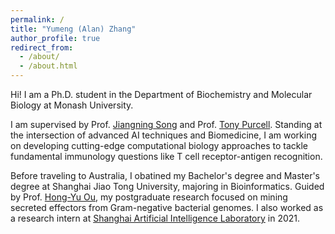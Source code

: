 ```yaml
---
permalink: /
title: "Yumeng (Alan) Zhang"
author_profile: true
redirect_from: 
  - /about/
  - /about.html
---
```

Hi! I am a Ph.D. student in the Department of Biochemistry and Molecular Biology at Monash University.

I am supervised by Prof. [Jiangning Song](https://research.monash.edu/en/persons/jiangning-song) and Prof. [Tony Purcell](https://research.monash.edu/en/persons/anthony-purcell). Standing at the intersection of advanced AI techniques and Biomedicine, I am working on developing cutting-edge computational biology approaches to  tackle fundamental immunology questions like T cell receptor-antigen recognition.

Before traveling to Australia, I obatined my Bachelor's degree and Master's degree at Shanghai Jiao Tong University, majoring in Bioinformatics. Guided by Prof. [Hong-Yu Ou](https://bioinfo-mml.sjtu.edu.cn/), my postgraduate research focused on mining secreted effectors from Gram-negative bacterial genomes. I also worked as a research intern at [Shanghai Artificial Intelligence Laboratory]() in 2021.
